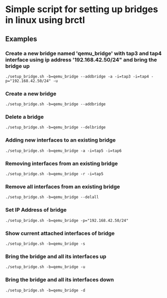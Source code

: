 # Simple script for setting up bridges in linux using brctl

## Examples
### Create a new bridge named 'qemu_bridge' with tap3 and tap4 interface using ip address '192.168.42.50/24" and bring the bridge up
```shell
./setup_bridge.sh -b=qemu_bridge --addbridge -a -i=tap3 -i=tap4 -p="192.168.42.50/24" -u
```

### Create a new bridge
```shell
./setup_bridge.sh -b=qemu_bridge --addbridge
```

### Delete a bridge
```shell
./setup_bridge.sh -b=qemu_bridge --delbridge
```

### Adding new interfaces to an existing bridge
```shell
./setup_bridge.sh -b=qemu_bridge -a -i=tap5 -i=tap6
```

### Removing interfaces from an existing bridge
```shell
./setup_bridge.sh -b=qemu_bridge -r -i=tap5
```

### Remove all interfaces from an existing bridge
```shell
./setup_bridge.sh -b=qemu_bridge --delall
```

### Set IP Address of bridge
```shell
./setup_bridge.sh -b=qemu_bridge -p="192.168.42.50/24"
```

### Show current attached interfaces of bridge
```shell
./setup_bridge.sh -b=qemu_bridge -s
```

### Bring the bridge and all its interfaces up
```shell
./setup_bridge.sh -b=qemu_bridge -u
```

### Bring the bridge and all its interfaces down
```shell
./setup_bridge.sh -b=qemu_bridge -d
```
